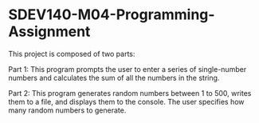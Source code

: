 # SDEV140-M04-Programming-Assignment
 
This project is composed of two parts:

Part 1:
This program prompts the user to enter a series of single-number numbers and calculates the sum of all the numbers in the string.

Part 2:
This program generates random numbers between 1 to 500, writes them to a file, and displays them to the console.  The user specifies how many random numbers to generate.